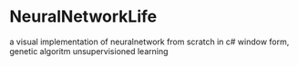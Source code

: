# NeuralNetworkLife
a visual implementation of neuralnetwork from scratch in c# window form, genetic algoritm unsupervisioned learning
